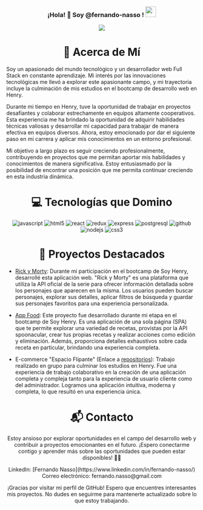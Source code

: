 <h3 align="center" width="40">
  ¡Hola! 👋 Soy @fernando-nasso !
  <img src="https://media.giphy.com/media/hvRJCLFzcasrR4ia7z/giphy.gif" width="28">
</h3>
<p align="center">
  <a href="https://github.com/CodeWhiteWeb/CodeWhiteWeb"><img src="https://readme-typing-svg.herokuapp.com?color=%2336BCF7&center=true&vCenter=true&lines=Full%20Stack%20Developer"></a>
</p>

<h1 align="center">💫 Acerca de Mí </h1>
<p>
Soy un apasionado del mundo tecnológico y un desarrollador web Full Stack en constante aprendizaje. Mi interés por las innovaciones tecnológicas me llevó a explorar este apasionante campo, y mi trayectoria incluye la culminación de mis estudios en el bootcamp de desarrollo web en Henry.

Durante mi tiempo en Henry, tuve la oportunidad de trabajar en proyectos desafiantes y colaborar estrechamente en equipos altamente cooperativos. Esta experiencia me ha brindado la oportunidad de adquirir habilidades técnicas valiosas y desarrollar mi capacidad para trabajar de manera efectiva en equipos diversos. Ahora, estoy emocionado por dar el siguiente paso en mi carrera y aplicar mis conocimientos en un entorno profesional.

Mi objetivo a largo plazo es seguir creciendo profesionalmente, contribuyendo en proyectos que me permitan aportar mis habilidades y conocimientos de manera significativa. Estoy entusiasmado por la posibilidad de encontrar una posición que me permita continuar creciendo en esta industria dinámica.
</p>

<h1 align="center">💻 Tecnologías que Domino </h1>
<p align="center">
  <img src="https://img.shields.io/badge/Javascript-F7DF1E.svg?style=for-the-badge&logo=javascript&logoColor=black" alt="javascript"/> 
  <img src="https://img.shields.io/badge/html-E34F26.svg?style=for-the-badge&logo=html5&logoColor=white" alt="html5"/>
  <img src="https://img.shields.io/badge/reactjs-61DAFB.svg?style=for-the-badge&logo=react&logoColor=black" alt="react"/> 
  <img src="https://img.shields.io/badge/redux-764ABC.svg?style=for-the-badge&logo=redux&logoColor=white" alt="redux"/>
  <img src="https://img.shields.io/badge/express-000000.svg?style=for-the-badge&logo=express&logoColor=white" alt="express" />
  <img src="https://img.shields.io/badge/postgreSQL-4169E1.svg?style=for-the-badge&logo=postgresql&logoColor=white" alt="postgresql"/>
  <img src="https://img.shields.io/badge/github-181717.svg?style=for-the-badge&logo=github&logoColor=white" alt="github" />
  <img src="https://img.shields.io/badge/node.js-339933.svg?style=for-the-badge&logo=nodedotjs&logoColor=white" alt="nodejs"/> 
  <img src="https://img.shields.io/badge/css-1572B6.svg?style=for-the-badge&logo=css3&logoColor=white" alt="css3"/>
</p>

<h1 align="center">🚀 Proyectos Destacados</h1>

- [Rick y Morty](https://github.com/FernandoNasso/Rick_and_Morty_Nasso): Durante mi participación en el bootcamp de Soy Henry, desarrollé esta aplicación web. "Rick y Morty" es una plataforma que utiliza la API oficial de la serie para ofrecer información detallada sobre los personajes que aparecen en la misma. Los usuarios pueden buscar personajes, explorar sus detalles, aplicar filtros de búsqueda y guardar sus personajes favoritos para una experiencia personalizada.

- [App Food](https://github.com/FernandoNasso/PI-Food): Este proyecto fue desarrollado durante mi etapa en el bootcamp de Soy Henry. Es una aplicación de una sola página (SPA) que te permite explorar una variedad de recetas, provistas por la API spoonacular, crear tus propias recetas y realizar acciones como edición y eliminación. Además, proporciona detalles exhaustivos sobre cada receta en particular, brindando una experiencia completa.

- E-commerce "Espacio Flipante" (Enlace a [repositorios](https://github.com/FernandoNasso?tab=repositories)): Trabajo realizado en grupo para culminar los estudios en Henry. Fue una experiencia de trabajo colaborativo en la creación de una aplicación completa y compleja tanto para la experiencia de usuario cliente como del administrador. Logramos una aplicación intuitiva, moderna y completa, lo que resultó en una experiencia única.

<h1 align="center">📬 Contacto</h1>
<p align="center">
  Estoy ansioso por explorar oportunidades en el campo del desarrollo web y contribuir a proyectos emocionantes en el futuro. ¡Espero conectarme contigo y aprender más sobre las oportunidades que pueden estar disponibles! 🚀🌐
</p>
<p align="center">
  LinkedIn: [Fernando Nasso](https://www.linkedin.com/in/fernando-nasso/)
  Correo electrónico: fernando.nasso@gmail.com
</p>

<p align="center">
  ¡Gracias por visitar mi perfil de GitHub! Espero que encuentres interesantes mis proyectos. No dudes en seguirme para mantenerte actualizado sobre lo que estoy trabajando.
</p>

